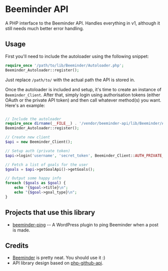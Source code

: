 Beeminder API
=============

A PHP interface to the Beeminder API. Handles everything in v1, although it
still needs much better error handling. 


Usage
-----

First you'll need to include the autoloader using the following snippet:

```php
require_once '/path/to/lib/Beeminder/Autoloader.php';
Beeminder_Autoloader::register();
```

Just replace `/path/to/` with the actual path the API is stored in.

Once the autoloader is included and setup, it's time to create an instance of
`Beeminder_Client`. After that, simply login using authorisation tokens (either
OAuth or the private API token) and then call whatever method(s) you
want. Here's an example:

```php

// Include the autoloader
require_once dirname(__FILE__) . '/vendor/beeminder-api/lib/Beeminder/Autoloader.php';
Beeminder_Autoloader::register();

// Create new client
$api = new Beeminder_Client();

// Setup auth (private token)
$api->login('username', 'secret_token', Beeminder_Client::AUTH_PRIVATE_TOKEN);

// Fetch a list of goals for the user
$goals = $api->getGoalApi()->getGoals();

// Output some happy info
foreach ($goals as $goal) {
    echo "{$goal->title}\n";
    echo "{$goal->goal_type}\n";
}

```


Projects that use this library
------------------------------

* [beeminder-ping](http://github.com/sodaware/beeminder-ping/) -- A WordPress
  plugin to ping Beeminder when a post is made.


Credits
-------

* [Beeminder](https://www.beeminder.com/) is pretty neat. You should use it :)
* API library design based on [php-github-api](https://github.com/ornicar/php-github-api/).
